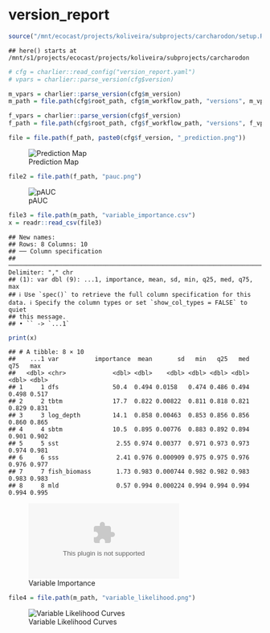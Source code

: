 version_report
================

``` r
source("/mnt/ecocast/projects/koliveira/subprojects/carcharodon/setup.R")
```

    ## here() starts at /mnt/s1/projects/ecocast/projects/koliveira/subprojects/carcharodon

``` r
# cfg = charlier::read_config("version_report.yaml")
# vpars = charlier::parse_version(cfg$version)

m_vpars = charlier::parse_version(cfg$m_version)
m_path = file.path(cfg$root_path, cfg$m_workflow_path, "versions", m_vpars[["major"]], m_vpars[["minor"]], cfg$m_version)

f_vpars = charlier::parse_version(cfg$f_version)
f_path = file.path(cfg$root_path, cfg$f_workflow_path, "versions", f_vpars[["major"]], f_vpars[["minor"]], cfg$f_version)
```

``` r
file = file.path(f_path, paste0(cfg$f_version, "_prediction.png"))
```

<figure>
<img
src="/mnt/s1/projects/ecocast/projects/koliveira/subprojects/carcharodon/workflows/forecast_workflow/versions/v01/0200/v01.0200.08/v01.0200.08_prediction.png"
alt="Prediction Map" />
<figcaption aria-hidden="true">Prediction Map</figcaption>
</figure>

``` r
file2 = file.path(f_path, "pauc.png")
```

<figure>
<img
src="/mnt/s1/projects/ecocast/projects/koliveira/subprojects/carcharodon/workflows/forecast_workflow/versions/v01/0200/v01.0200.08/pauc.png"
alt="pAUC" />
<figcaption aria-hidden="true">pAUC</figcaption>
</figure>

``` r
file3 = file.path(m_path, "variable_importance.csv")
x = readr::read_csv(file3)
```

    ## New names:
    ## Rows: 8 Columns: 10
    ## ── Column specification
    ## ──────────────────────────────────────────────────────────────────────────────────────────────────────────────────────── Delimiter: "," chr
    ## (1): var dbl (9): ...1, importance, mean, sd, min, q25, med, q75, max
    ## ℹ Use `spec()` to retrieve the full column specification for this data. ℹ Specify the column types or set `show_col_types = FALSE` to quiet
    ## this message.
    ## • `` -> `...1`

``` r
print(x)
```

    ## # A tibble: 8 × 10
    ##    ...1 var          importance  mean       sd   min   q25   med   q75   max
    ##   <dbl> <chr>             <dbl> <dbl>    <dbl> <dbl> <dbl> <dbl> <dbl> <dbl>
    ## 1     1 dfs               50.4  0.494 0.0158   0.474 0.486 0.494 0.498 0.517
    ## 2     2 tbtm              17.7  0.822 0.00822  0.811 0.818 0.821 0.829 0.831
    ## 3     3 log_depth         14.1  0.858 0.00463  0.853 0.856 0.856 0.860 0.865
    ## 4     4 sbtm              10.5  0.895 0.00776  0.883 0.892 0.894 0.901 0.902
    ## 5     5 sst                2.55 0.974 0.00377  0.971 0.973 0.973 0.974 0.981
    ## 6     6 sss                2.41 0.976 0.000909 0.975 0.975 0.976 0.976 0.977
    ## 7     7 fish_biomass       1.73 0.983 0.000744 0.982 0.982 0.983 0.983 0.983
    ## 8     8 mld                0.57 0.994 0.000224 0.994 0.994 0.994 0.994 0.995

<figure>
<embed
src="/mnt/s1/projects/ecocast/projects/koliveira/subprojects/carcharodon/workflows/modeling_workflow/versions/v01/020/v01.020.08/variable_importance.csv" />
<figcaption aria-hidden="true">Variable Importance</figcaption>
</figure>

``` r
file4 = file.path(m_path, "variable_likelihood.png")
```

<figure>
<img
src="/mnt/s1/projects/ecocast/projects/koliveira/subprojects/carcharodon/workflows/modeling_workflow/versions/v01/020/v01.020.08/variable_likelihood.png"
alt="Variable Likelihood Curves" />
<figcaption aria-hidden="true">Variable Likelihood Curves</figcaption>
</figure>
